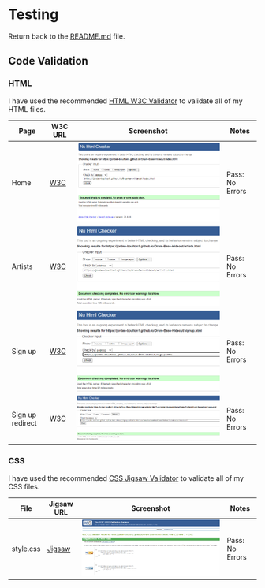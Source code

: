 # Testing

Return back to the [README.md](README.md) file.

## Code Validation

### HTML

I have used the recommended [HTML W3C Validator](https://validator.w3.org) to validate all of my HTML files.

| Page | W3C URL | Screenshot | Notes |
| --- | --- | --- | --- |
| Home | [W3C](https://validator.w3.org/nu/?doc=https%3A%2F%2FJordan-Boulton1.github.io%2FDrum-Bass-Hideout%2Findex.html) | ![screenshot](https://github.com/Jordan-Boulton1/Drum-Bass-Hideout/blob/main/assets/documentation/testing/home-validator.png) | Pass: No Errors |
| Artists | [W3C](https://validator.w3.org/nu/?doc=https%3A%2F%2Fjordan-boulton1.github.io%2FDrum-Bass-Hideout%2Fartists.html) | ![screenshot](https://github.com/Jordan-Boulton1/Drum-Bass-Hideout/blob/main/assets/documentation/testing/artists-validator.png) | Pass: No Errors |
| Sign up | [W3C](https://validator.w3.org/nu/?doc=https%3A%2F%2Fjordan-boulton1.github.io%2FDrum-Bass-Hideout%2Fsignup.html) | ![screenshot](https://github.com/Jordan-Boulton1/Drum-Bass-Hideout/blob/main/assets/documentation/testing/signup-validator.png) | Pass: No Errors |
| Sign up redirect | [W3C](https://validator.w3.org/nu/?doc=https%3A%2F%2Fjordan-boulton1.github.io%2FDrum-Bass-Hideout%2Fsignup-validator.html%3Fusername%3DUsername%26email%3Demail%2540email.com%26password%3Dpassword) | ![screenshot](https://github.com/Jordan-Boulton1/Drum-Bass-Hideout/blob/main/assets/documentation/testing/signup-redirect-validator.png) | Pass: No Errors |

### CSS

I have used the recommended [CSS Jigsaw Validator](https://jigsaw.w3.org/css-validator) to validate all of my CSS files.

| File | Jigsaw URL | Screenshot | Notes |
| --- | --- | --- | --- |
| style.css | [Jigsaw](https://jigsaw.w3.org/css-validator/validator?uri=https%3A%2F%2Fjordan-boulton1.github.io%2FDrum-Bass-Hideout%2Findex.html&profile=css3svg&usermedium=all&warning=1&vextwarning=&lang=en) | ![screenshot](https://github.com/Jordan-Boulton1/Drum-Bass-Hideout/blob/main/assets/documentation/testing/css-validator.png) | Pass: No Errors |